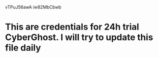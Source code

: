 vTPuJ56awA
iw82MbCbwb
# This are credentials for 24h trial CyberGhost. I will try to update this file daily
